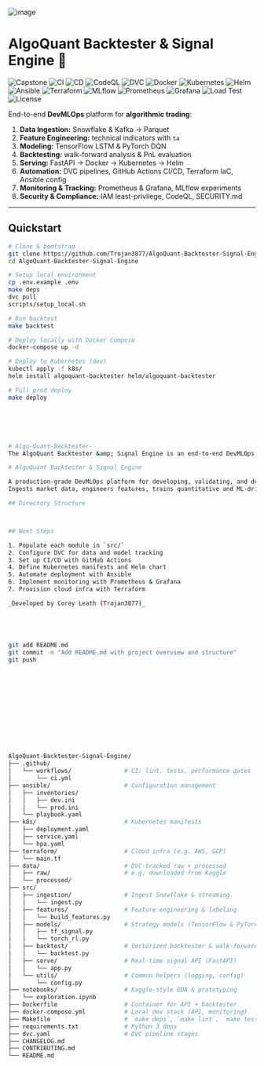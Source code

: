 ![image](https://github.com/user-attachments/assets/f571895d-36ae-4d67-8ea4-71058850eefb)

# AlgoQuant Backtester & Signal Engine 🚀

![Capstone](https://img.shields.io/badge/Capstone-Complete-brightgreen.svg)
![CI](https://github.com/Trojan3877/AlgoQuant-Backtester-Signal-Engine/actions/workflows/ci.yml/badge.svg)
![CD](https://github.com/Trojan3877/AlgoQuant-Backtester-Signal-Engine/actions/workflows/deploy.yml/badge.svg)
![CodeQL](https://github.com/Trojan3877/AlgoQuant-Backtester-Signal-Engine/workflows/Security%20-%20CodeQL%20Scan/badge.svg)
![DVC](https://img.shields.io/badge/DVC-enabled-blue)
![Docker](https://img.shields.io/docker/pulls/algoquant-backtester)
![Kubernetes](https://img.shields.io/badge/Kubernetes-ready-green)
![Helm](https://img.shields.io/badge/Helm-chart-orange)
![Ansible](https://img.shields.io/badge/Ansible-automated-yellowgreen)
![Terraform](https://img.shields.io/badge/Terraform-managed-blue)
![MLflow](https://img.shields.io/badge/MLflow-tracking-orange)
![Prometheus](https://img.shields.io/badge/Prometheus-monitored-lightgrey)
![Grafana](https://img.shields.io/badge/Grafana-visualized-blue)
![Load Test](https://img.shields.io/badge/LoadTest-k6-red)
![License](https://img.shields.io/badge/license-MIT-green)

End-to-end **DevMLOps** platform for **algorithmic trading**:
1. **Data Ingestion:** Snowflake & Kafka → Parquet  
2. **Feature Engineering:** technical indicators with `ta`  
3. **Modeling:** TensorFlow LSTM & PyTorch DQN  
4. **Backtesting:** walk-forward analysis & PnL evaluation  
5. **Serving:** FastAPI → Docker → Kubernetes → Helm  
6. **Automation:** DVC pipelines, GitHub Actions CI/CD, Terraform IaC, Ansible config  
7. **Monitoring & Tracking:** Prometheus & Grafana, MLflow experiments  
8. **Security & Compliance:** IAM least-privilege, CodeQL, SECURITY.md  

---

## Quickstart

```bash
# Clone & bootstrap
git clone https://github.com/Trojan3877/AlgoQuant-Backtester-Signal-Engine.git
cd AlgoQuant-Backtester-Signal-Engine

# Setup local environment
cp .env.example .env
make deps
dvc pull
scripts/setup_local.sh

# Run backtest
make backtest

# Deploy locally with Docker Compose
docker-compose up -d

# Deploy to Kubernetes (dev)
kubectl apply -f k8s/
helm install algoquant-backtester helm/algoquant-backtester

# Full prod deploy
make deploy






# Algo-Quant-Backtester-
The AlgoQuant Backtester &amp; Signal Engine is an end-to-end DevMLOps platform for developing, validating, and deploying algorithmic trading strategies. 

# AlgoQuant Backtester & Signal Engine

A production-grade DevMLOps platform for developing, validating, and deploying algorithmic trading strategies.  
Ingests market data, engineers features, trains quantitative and ML-driven models, backtests strategies, and serves live trading signals—all automated with modern MLOps tooling.

## Directory Structure



## Next Steps

1. Populate each module in `src/`  
2. Configure DVC for data and model tracking  
3. Set up CI/CD with GitHub Actions  
4. Define Kubernetes manifests and Helm chart  
5. Automate deployment with Ansible  
6. Implement monitoring with Prometheus & Grafana  
7. Provision cloud infra with Terraform  

_Developed by Corey Leath (Trojan3877)_





git add README.md
git commit -m "Add README.md with project overview and structure"
git push













AlgoQuant-Backtester-Signal-Engine/
├── .github/
│   └── workflows/               # CI: lint, tests, performance gates
│       └── ci.yml
├── ansible/                     # Configuration management
│   ├── inventories/
│   │   ├── dev.ini
│   │   └── prod.ini
│   └── playbook.yaml
├── k8s/                         # Kubernetes manifests
│   ├── deployment.yaml
│   ├── service.yaml
│   └── hpa.yaml
├── terraform/                   # Cloud infra (e.g. AWS, GCP)
│   └── main.tf
├── data/                        # DVC-tracked raw + processed
│   ├── raw/                     # e.g. downloaded from Kaggle
│   └── processed/
├── src/
│   ├── ingestion/               # Ingest Snowflake & streaming
│   │   └── ingest.py
│   ├── features/                # Feature engineering & labeling
│   │   └── build_features.py
│   ├── models/                  # Strategy models (TensorFlow & PyTorch)
│   │   ├── tf_signal.py
│   │   └── torch_rl.py
│   ├── backtest/                # Vectorized backtester & walk-forward
│   │   └── backtest.py
│   ├── serve/                   # Real-time signal API (FastAPI)
│   │   └── app.py
│   └── utils/                   # Common helpers (logging, config)
│       └── config.py
├── notebooks/                   # Kaggle-style EDA & prototyping
│   └── exploration.ipynb
├── Dockerfile                   # Container for API + backtester
├── docker-compose.yml           # Local dev stack (API, monitoring)
├── Makefile                     # `make deps`, `make lint`, `make test`, `make deploy`
├── requirements.txt             # Python 3 deps
├── dvc.yaml                     # DVC pipeline stages
├── CHANGELOG.md
├── CONTRIBUTING.md
└── README.md
